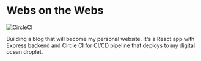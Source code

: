 # Webs on the Webs

[![CircleCI](https://circleci.com/gh/weberswords/website.svg?style=shield&circle-token=e3e1d965915ce0c06b490407023c935ca2dd4315)](https://app.circleci.com/pipelines/github/weberswords/website)

Building a blog that will become my personal website. It's a React app with Express backend and Circle CI for CI/CD pipeline that deploys to my digital ocean droplet.
